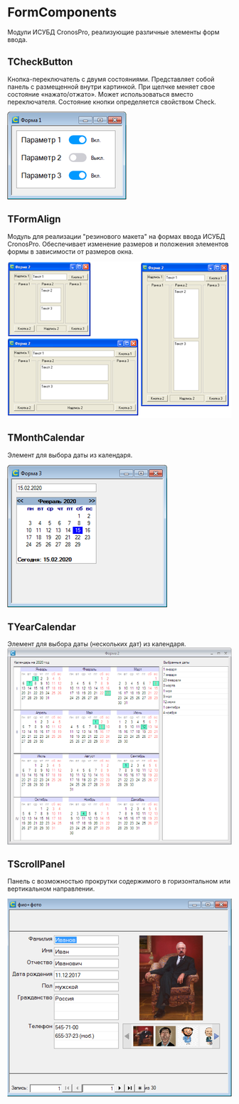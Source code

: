 # FormComponents
Модули ИСУБД CronosPro, реализующие различные элементы форм ввода.

## TCheckButton
Кнопка-переключатель с двумя состояниями. Представляет собой панель с размещенной внутри картинкой. 
При щелчке меняет свое состояние «нажато/отжато». 
Может использоваться вместо переключателя. Состояние кнопки определяется свойством Check.

![пример](TCheckButton/img/demo.png)

## TFormAlign
Модуль для реализации "резинового макета" на формах ввода ИСУБД CronosPro.
Обеспечивает изменение размеров и положения элементов формы в зависимости от размеров окна.  
  
![пример](TFormAlign/img/example.png "Пример размещения элементов при разных размерах формы")

## TMonthCalendar
Элемент для выбора даты из календаря.

![demo](TMonthCalendar/img/demo.png)

## TYearCalendar
Элемент для выбора даты (нескольких дат) из календаря.
![demo](TYearCalendar/img/YearCalendarDemo.png)

## TScrollPanel
Панель с возможностью прокрутки содержимого в горизонтальном или вертикальном направлении.

![форма](TScrollPanel/demo.png)
